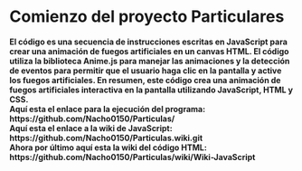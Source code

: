 <h1>
Comienzo del proyecto Particulares</h1>
<strong>El código es una secuencia de instrucciones escritas en JavaScript para crear una animación de fuegos artificiales en un canvas HTML. El código utiliza la biblioteca Anime.js para manejar las animaciones y la detección de eventos para permitir que el usuario haga clic en la pantalla y active los fuegos artificiales. En resumen, este código crea una animación de fuegos artificiales interactiva en la pantalla utilizando JavaScript, HTML y CSS.</strong>
<br><strong>
Aquí esta el enlace para la ejecución del programa: https://github.com/Nacho0150/Particulas/<strong>
<br><strong>
Aquí esta el enlace a la wiki de JavaScript: https://github.com/Nacho0150/Particulas.wiki.git</strong>
<br><strong>
Ahora por último aquí esta la wiki del código HTML: https://github.com/Nacho0150/Particulas/wiki/Wiki-JavaScript<strong>
